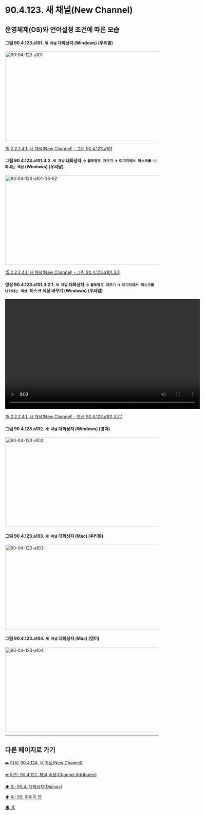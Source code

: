 # 90.4.123. 새 채널(New Channel)
## 운영체제(OS)와 언어설정 조건에 따른 모습

<a id="90-04-123-a101"></a>

#### 그림 90.4.123.a101. `새 채널` 대화상자 (Windows) (우리말)
<img width="560" height="293" alt="90-04-123-a101" src="https://github.com/wonder13662/gimp/assets/15767104/62a4f39f-e241-4c1b-a6be-efc39b0bea8a" />

[15.2.2.2.4.1. 새 채널(New Channel) - 그림 90.4.123.a101](./15-02-02-02-04-01-new_channel.md#90-04-123-a101)

<a id="90-04-123-a101-03-02"></a>

#### 그림 90.4.123.a101.3.2. `새 채널` 대화상자 → `불투명도 채우기` → `이미지에서 마스크를 나타내는 색상` (Windows) (우리말)
<img width="560" height="293" alt="90-04-123-a101-03-02" src="https://github.com/wonder13662/gimp/assets/15767104/c68ff987-9901-4993-a771-2ffcf0dd45dd" />

[15.2.2.2.4.1. 새 채널(New Channel) - 그림 90.4.123.a101.3.2](./15-02-02-02-04-01-new_channel.md#90-04-123-a101-03-02)

<a id="90-04-123-a101-03-02-01"></a>

#### 영상 90.4.123.a101.3.2.1. `새 채널` 대화상자 → `불투명도 채우기` → `이미지에서 마스크를 나타내는 색상`: 마스크 색상 바꾸기 (Windows) (우리말)
<video controls="controls" width="640" height="360" src="https://github.com/wonder13662/gimp/assets/15767104/195759ec-f1a2-43c6-a4a1-0bd259e31def"></video>

[15.2.2.2.4.1. 새 채널(New Channel) - 영상 90.4.123.a101.3.2.1](./15-02-02-02-04-01-new_channel.md#90-04-123-a101-03-02-01)

<a id="90-04-123-a102"></a>

#### 그림 90.4.123.a102. `새 채널` 대화상자 (Windows) (영어)
<img width="527" height="293" alt="90-04-123-a102" src="https://github.com/wonder13662/gimp/assets/15767104/0011b21f-039d-4eef-8170-9eabc5ee87f9" />

<a id="90-04-123-a103"></a>

#### 그림 90.4.123.a103. `새 채널` 대화상자 (Mac) (우리말)
<img width="548" height="277" alt="90-04-123-a103" src="https://github.com/wonder13662/gimp/assets/15767104/2ac0cb23-f5e4-4c45-a948-b215ce431a0f" />

<a id="90-04-123-a104"></a>

#### 그림 90.4.123.a104. `새 채널` 대화상자 (Mac) (영어)
<img width="541" height="276" alt="90-04-123-a104" src="https://github.com/wonder13662/gimp/assets/15767104/b0dcfae7-9cd1-42a2-8b9c-534673841523" />

***

## 다른 페이지로 가기

[➡️ 다음: 90.4.124. 새 경로(New Channel)](./90-04-0124-new_path.md)

[⬅️ 이전: 90.4.122. 채널 속성(Channel Attributes)](./90-04-0122-channel_attributes.md)

[⬆️ 위: 90.4. 대화상자(Dialogs)](./90-04-0000-dialogs.md)

[⬆️ 위: 90. 이미지 맵](./90-00-image-map.md)

[🏠 홈](./00-home.md)